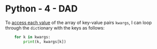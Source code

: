 # Python - 4 - DAD

To [access each value](https://stackoverflow.com/a/26660785) of the array of key-value pairs `kwargs`, I can loop through the `dict`ionary with the keys as follows:

```python
	for k in kwargs:
        print(k, kwargs[k])
```